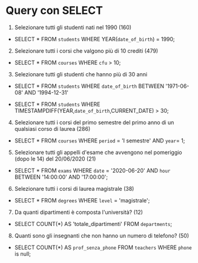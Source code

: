 # Query con SELECT

1. Selezionare tutti gli studenti nati nel 1990 (160)
- SELECT * FROM `students` WHERE YEAR(`date_of_birth`) = 1990; 

2. Selezionare tutti i corsi che valgono più di 10 crediti (479)
- SELECT * FROM `courses` WHERE `cfu` > 10; 

3. Selezionare tutti gli studenti che hanno più di 30 anni
- SELECT * FROM `students` WHERE `date_of_birth` BETWEEN '1971-06-08' AND '1994-12-31'

- SELECT * FROM `students` WHERE TIMESTAMPDIFF(YEAR,`date_of_birth`,CURRENT_DATE) > 30; 

4. Selezionare tutti i corsi del primo semestre del primo anno di un qualsiasi corso di laurea (286)
- SELECT * FROM `courses` WHERE `period` = 'I semestre' AND `year`= 1; 

5. Selezionare tutti gli appelli d'esame che avvengono nel pomeriggio (dopo le 14) del 20/06/2020 (21)
- SELECT * FROM `exams` WHERE `date` = '2020-06-20' AND `hour` BETWEEN '14:00:00' AND '17:00:00'; 

6. Selezionare tutti i corsi di laurea magistrale (38)
- SELECT * FROM `degrees` WHERE `level` = 'magistrale'; 

7. Da quanti dipartimenti è composta l'università? (12)
- SELECT COUNT(*) AS 'totale_dipartimenti' FROM `departments`; 

8. Quanti sono gli insegnanti che non hanno un numero di telefono? (50)
- SELECT COUNT(*) AS `prof_senza_phone` FROM `teachers` WHERE `phone` is null; 